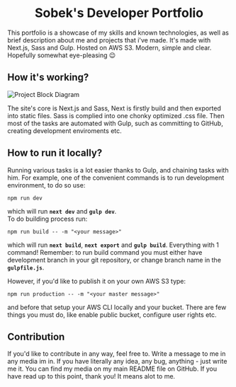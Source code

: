 <h1 align="center">
  Sobek's Developer Portfolio
</h1>

This portfolio is a showcase of my skills and known technologies, as well as brief description about me and projects that i've made. It's made with Next.js, Sass and Gulp. Hosted on AWS S3. Modern, simple and clear. Hopefully somewhat eye-pleasing :wink:

## How it's working?
<img
  align="center"
  alt="Project Block Diagram"
  title="Click if its too small"
  src="https://user-images.githubusercontent.com/74379676/111089845-d21bec80-852d-11eb-8a9a-841a2d0e803f.png"
/>

The site's core is Next.js and Sass, Next is firstly build and then exported into static files. Sass is complied into one chonky optimized .css file. Then most of the tasks are automated with Gulp, such as committing to GitHub, creating development enviroments etc.

## How to run it locally?
Running various tasks is a lot easier thanks to Gulp, and chaining tasks with him. For example, one of the convenient commands is to run development environment, to do so use:
```
npm run dev
```
which will run **`next dev`** and **`gulp dev`**. \
To do building process run:
```
npm run build -- -m "<your message>"
```
which will run **`next build`**, **`next export`** and **`gulp build`**. Everything with 1 command! Remember: to run build command you must either have development branch in your git repository, or change branch name in the **`gulpfile.js`**.

However, if you'd like to publish it on your own AWS S3 type:
```
npm run production -- -m "<your master message>"
```
and before that setup your AWS CLI locally and your bucket. There are few things you must do, like enable public bucket, configure user rights etc.

## Contribution
If you'd like to contribute in any way, feel free to. Write a message to me in any media im in. If you have literally any idea, any bug, anything - just write me it. You can find my media on my main README file on GitHub. If you have read up to this point, thank you! It means alot to me.

